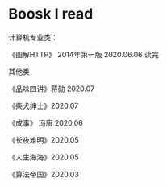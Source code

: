# Boosk I read

计算机专业类：

《图解HTTP》 2014年第一版 2020.06.06 读完

其他类



《品味四讲》蒋勋 2020.07

《柴犬绅士》2020.07

《成事》 冯唐 2020.06

《长夜难明》2020.05

《人生海海》2020.05 

《算法帝国》2020.03 
